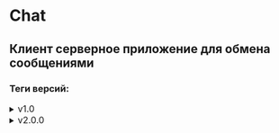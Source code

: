 # Chat

## Клиент серверное приложение для обмена сообщениями

### Теги версий:

<details>
<summary><span style="font-size: medium;"> v1.0</summary>
Клиент и сервер реализованы с использованием java 8 без фреймворков на IO сокетах.
</details>

<details>
<summary><span style="font-size: medium;"> v2.0.0</summary>
<ol>  </ol>
<p style="text-align: left;"><strong>Изменения:</strong></p>
<ol>
<li> Переход на Java 17.</li>
<li style="text-align: left;">Клиент и сервер реализованы на netty.</li>
<li> Добавлена система сборки Maven</li>
<li> Настройки подключения вынесены в application.properties</li>
<li> Структура проекта разделена на 3 модуля: </li>
<ul>
<li>Server</li>
<li>Client</li>
<li>Common - общие ресурсы необходимые для работы основных модулей (включен в клиент и сервер как зависимость для сборки) </li>
</ul>
<li> Добавлен логгер Logback</li>
</ol>

<p style="text-align: left;"><strong>Сборка и запуск:</strong></p>

<ol>
<li>Настройки проекта application.properties</li>
<ul>
<li>server.port - порт на котором работает сервер</li>
<li>server.host - ip адрес сервера</li>
<li>server.users - путь по которому будет проводится сохранение пользователей в файл </li>
</ul>
<li><code>mnv clean package</code> - сборка проекта</li>
<li><code>java -jar Server/target/Server-jar-with-dependencies.jar</code> - запуск сервера</li>
<li><code>java -jar Client/target/Client-jar-with-dependencies.jar</code> - запуск клиента</li>
</ol>

</details>
